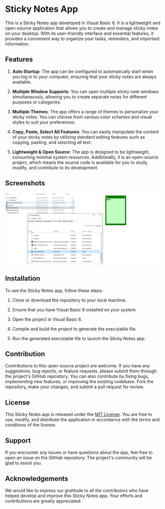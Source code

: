 # Sticky Notes App

This is a Sticky Notes app developed in Visual Basic 6. It is a lightweight and open-source application that allows you to create and manage sticky notes on your desktop. With its user-friendly interface and essential features, it provides a convenient way to organize your tasks, reminders, and important information.

## Features

1. **Auto Startup**: The app can be configured to automatically start when you log in to your computer, ensuring that your sticky notes are always available.

2. **Multiple Window Supports**: You can open multiple sticky note windows simultaneously, allowing you to create separate notes for different purposes or categories.

3. **Multiple Themes**: The app offers a range of themes to personalize your sticky notes. You can choose from various color schemes and visual styles to suit your preferences.

4. **Copy, Paste, Select All Features**: You can easily manipulate the content of your sticky notes by utilizing standard editing features such as copying, pasting, and selecting all text.

5. **Lightweight & Open Source**: The app is designed to be lightweight, consuming minimal system resources. Additionally, it is an open-source project, which means the source code is available for you to study, modify, and contribute to its development.

## Screenshots

![Sticky Notes App](ss.PNG)

## Installation

To use the Sticky Notes app, follow these steps:

1. Clone or download the repository to your local machine.

2. Ensure that you have Visual Basic 6 installed on your system.

3. Open the project in Visual Basic 6.

4. Compile and build the project to generate the executable file.

5. Run the generated executable file to launch the Sticky Notes app.

## Contribution

Contributions to this open-source project are welcome. If you have any suggestions, bug reports, or feature requests, please submit them through the project's GitHub repository. You can also contribute by fixing bugs, implementing new features, or improving the existing codebase. Fork the repository, make your changes, and submit a pull request for review.

## License

This Sticky Notes app is released under the [MIT License](LICENSE). You are free to use, modify, and distribute the application in accordance with the terms and conditions of the license.

## Support

If you encounter any issues or have questions about the app, feel free to open an issue on the GitHub repository. The project's community will be glad to assist you.

## Acknowledgements

We would like to express our gratitude to all the contributors who have helped develop and improve this Sticky Notes app. Your efforts and contributions are greatly appreciated.
